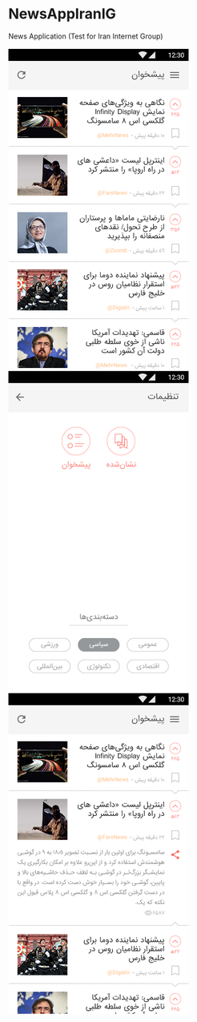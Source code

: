 # NewsAppIranIG
News Application (Test for Iran Internet Group) <br/><br/>
![ScreenShot Home](https://github.com/mreram/NewsAppIranIG/blob/master/Feed.png "ScreenShot Home"  )
![ScreenShot setting](https://github.com/mreram/NewsAppIranIG/blob/master/Settings.png "ScreenShot setting")
![ScreenShot expand](https://github.com/mreram/NewsAppIranIG/blob/master/Feed%20extended.png "ScreenShot expand")


